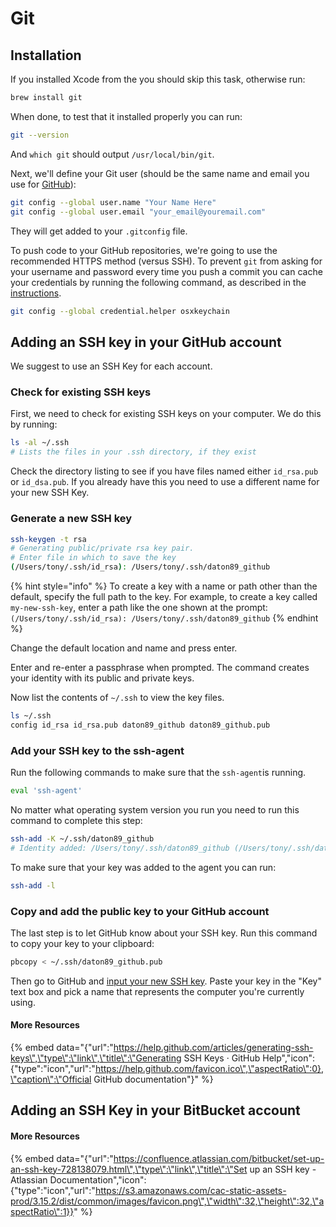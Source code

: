 # Git

## Installation

If you installed Xcode from the you should skip this task, otherwise run:

```bash
brew install git
```

When done, to test that it installed properly you can run:

```bash
git --version
```

And `which git` should output `/usr/local/bin/git`.

Next, we'll define your Git user \(should be the same name and email you use for [GitHub](https://github.com/)\):

```bash
git config --global user.name "Your Name Here"
git config --global user.email "your_email@youremail.com"
```

They will get added to your `.gitconfig` file.

To push code to your GitHub repositories, we're going to use the recommended HTTPS method \(versus SSH\). To prevent `git` from asking for your username and password every time you push a commit you can cache your credentials by running the following command, as described in the [instructions](https://help.github.com/articles/caching-your-github-password-in-git/).

```bash
git config --global credential.helper osxkeychain
```

## Adding an SSH key in your GitHub account

We suggest to use an SSH Key for each account.

### Check for existing SSH keys

First, we need to check for existing SSH keys on your computer. We do this by running:

```bash
ls -al ~/.ssh
# Lists the files in your .ssh directory, if they exist
```

Check the directory listing to see if you have files named either `id_rsa.pub` or `id_dsa.pub`. If you already have this you need to use a different name for your new  SSH Key.

### Generate a new SSH key

```bash
ssh-keygen -t rsa 
# Generating public/private rsa key pair.
# Enter file in which to save the key
(/Users/tony/.ssh/id_rsa): /Users/tony/.ssh/daton89_github
```

{% hint style="info" %}
To create a key with a name or path other than the default, specify the full path to the key. For example, to create a key called `my-new-ssh-key`, enter a path like the one shown at the prompt:  `(/Users/tony/.ssh/id_rsa): /Users/tony/.ssh/daton89_github`
{% endhint %}

Change the default location and name and press enter.

Enter and re-enter a passphrase when prompted. The command creates your identity with its public and private keys. 

Now list the contents of `~/.ssh` to view the key files.

```bash
ls ~/.ssh
config id_rsa id_rsa.pub daton89_github daton89_github.pub
```

### Add your SSH key to the ssh-agent

Run the following commands to make sure that the `ssh-agent`is running.

```bash
eval 'ssh-agent'
```

No matter what operating system version you run you need to run this command to complete this step:

```bash
ssh-add -K ~/.ssh/daton89_github
# Identity added: /Users/tony/.ssh/daton89_github (/Users/tony/.ssh/daton89_github)
```

To make sure that your key was added to the agent you can run:

```bash
ssh-add -l
```

### Copy and add the public key to your GitHub account

The last step is to let GitHub know about your SSH key. Run this command to copy your key to your clipboard:

```bash
pbcopy < ~/.ssh/daton89_github.pub
```

Then go to GitHub and [input your new SSH key](https://github.com/settings/ssh/new). Paste your key in the "Key" text box and pick a name that represents the computer you're currently using.

#### More Resources

{% embed data="{\"url\":\"https://help.github.com/articles/generating-ssh-keys\",\"type\":\"link\",\"title\":\"Generating SSH Keys · GitHub Help\",\"icon\":{\"type\":\"icon\",\"url\":\"https://help.github.com/favicon.ico\",\"aspectRatio\":0},\"caption\":\"Official GitHub documentation\"}" %}

## Adding an SSH Key in your BitBucket account



#### More Resources

{% embed data="{\"url\":\"https://confluence.atlassian.com/bitbucket/set-up-an-ssh-key-728138079.html\",\"type\":\"link\",\"title\":\"Set up an SSH key - Atlassian Documentation\",\"icon\":{\"type\":\"icon\",\"url\":\"https://s3.amazonaws.com/cac-static-assets-prod/3.15.2/dist/common/images/favicon.png\",\"width\":32,\"height\":32,\"aspectRatio\":1}}" %}



